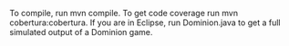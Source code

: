 To compile, run mvn compile. To get code coverage run mvn cobertura:cobertura. If you are in Eclipse, run Dominion.java to get a full simulated output of a Dominion game.
